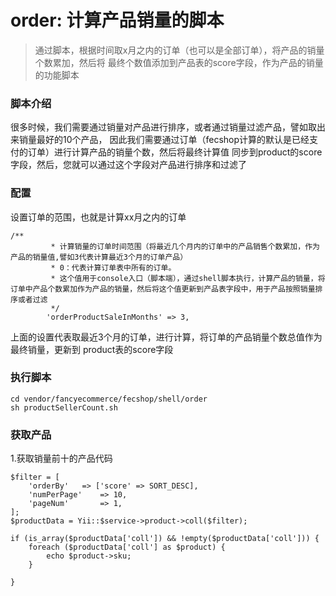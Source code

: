 order: 计算产品销量的脚本
======================

> 通过脚本，根据时间取x月之内的订单（也可以是全部订单），将产品的销量个数累加，然后将
最终个数值添加到产品表的score字段，作为产品的销量的功能脚本

### 脚本介绍

很多时候，我们需要通过销量对产品进行排序，或者通过销量过滤产品，譬如取出来销量最好的10个产品，
因此我们需要通过订单（fecshop计算的默认是已经支付的订单）进行计算产品的销量个数，然后将最终计算值
同步到product的score字段，然后，您就可以通过这个字段对产品进行排序和过滤了


### 配置

设置订单的范围，也就是计算xx月之内的订单

```
/**
         * 计算销量的订单时间范围（将最近几个月内的订单中的产品销售个数累加，作为产品的销量值,譬如3代表计算最近3个月的订单产品）
         * 0：代表计算订单表中所有的订单。
         * 这个值用于console入口（脚本端），通过shell脚本执行，计算产品的销量，将订单中产品个数累加作为产品的销量，然后将这个值更新到产品表字段中，用于产品按照销量排序或者过滤
         */
        'orderProductSaleInMonths' => 3,
 ```

上面的设置代表取最近3个月的订单，进行计算，将订单的产品销量个数总值作为最终销量，更新到
product表的score字段

### 执行脚本

```
cd vendor/fancyecommerce/fecshop/shell/order
sh productSellerCount.sh
```




### 获取产品


1.获取销量前十的产品代码

```
$filter = [
    'orderBy'	=> ['score' => SORT_DESC],
    'numPerPage' 	=> 10,
    'pageNum'		=> 1,
];
$productData = Yii::$service->product->coll($filter);

if (is_array($productData['coll']) && !empty($productData['coll'])) {
    foreach ($productData['coll'] as $product) {
        echo $product->sku;
    }

}

```


















